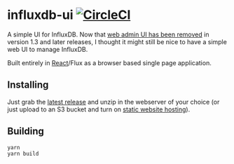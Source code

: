 # influxdb-ui [![CircleCI](https://circleci.com/gh/danesparza/influxdb-ui.svg?style=shield)](https://circleci.com/gh/danesparza/influxdb-ui)
A simple UI for InfluxDB.  Now that [web admin UI has been removed](https://docs.influxdata.com/influxdb/v1.3/administration/differences/#web-admin-ui-removal) in version 1.3 and later releases, I thought it might still be nice to have a simple web UI to manage InfluxDB.

Built entirely in [React](https://reactjs.org/)/Flux as a browser based single page application.  

## Installing

Just grab the [latest release](https://github.com/danesparza/influxdb-ui/releases/latest) and unzip in the webserver of your choice (or just upload to an S3 bucket and turn on [static website hosting](http://docs.aws.amazon.com/AmazonS3/latest/dev/WebsiteHosting.html)).

## Building
```
yarn
yarn build
```
